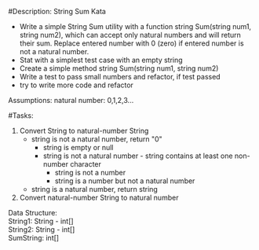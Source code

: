 #Description:
String Sum Kata

* Write a simple String Sum utility with a function string Sum(string num1, string num2), which can accept only natural numbers and will return their sum. Replace entered number with 0 (zero) if entered number is not a natural number.
* Stat with a simplest test case with an empty string
* Create a simple method string Sum(string num1, string num2)
* Write a test to pass small numbers and refactor, if test passed
* try to write more code and refactor

Assumptions: 
natural number: 0,1,2,3...

#Tasks:


1. Convert String to natural-number String
	* string is not a natural number, return "0"
		* string is empty or null
		* string is not a natural number - string contains at least one non-number character
			* string is not a number
			* string is a number but not a natural number
	* string is a natural number, return string
2. Convert natural-number String to natural number

Data Structure:  
String1: String - int[]  
String2: String - int[]  
SumString: int[]